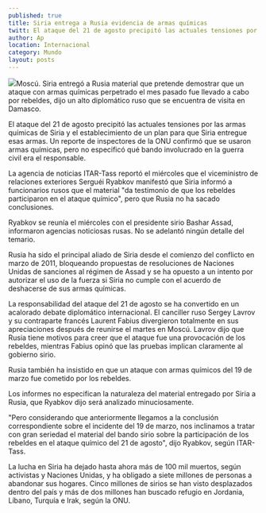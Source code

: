 ```yaml
---
published: true
title: Siria entrega a Rusia evidencia de armas químicas
twitt: El ataque del 21 de agosto precipitó las actuales tensiones por las armas químicas de Siria y el establecimiento de un plan para que Siria entregue esas armas
author: Ap
location: Internacional
category: Mundo
layout: posts
---
```


![](http://i.imgur.com/Fr8r6ovm.jpg)Moscú. Siria entregó a Rusia material que pretende demostrar que un ataque con armas químicas perpetrado el mes pasado fue llevado a cabo por rebeldes, dijo un alto diplomático ruso que se encuentra de visita en Damasco.

El ataque del 21 de agosto precipitó las actuales tensiones por las armas químicas de Siria y el establecimiento de un plan para que Siria entregue esas armas. Un reporte de inspectores de la ONU confirmó que se usaron armas químicas, pero no especificó qué bando involucrado en la guerra civil era el responsable.

La agencia de noticias ITAR-Tass reportó el miércoles que el viceministro de relaciones exteriores Serguéi Ryabkov manifestó que Siria informó a funcionarios rusos que el material "da testimonio de que los rebeldes participaron en el ataque químico", pero que Rusia no ha sacado conclusiones.

Ryabkov se reunía el miércoles con el presidente sirio Bashar Assad, informaron agencias noticiosas rusas. No se adelantó ningún detalle del temario.

Rusia ha sido el principal aliado de Siria desde el comienzo del conflicto en marzo de 2011, bloqueando propuestas de resoluciones de Naciones Unidas de sanciones al régimen de Assad y se ha opuesto a un intento por autorizar el uso de la fuerza si Siria no cumple con el acuerdo de deshacerse de sus armas químicas.

La responsabilidad del ataque del 21 de agosto se ha convertido en un acalorado debate diplomático internacional. El canciller ruso Sergey Lavrov y su contraparte francés Laurent Fabius divergieron totalmente en sus apreciaciones después de reunirse el martes en Moscú. Lavrov dijo que Rusia tiene motivos para creer que el ataque fue una provocación de los rebeldes, mientras Fabius opinó que las pruebas implican claramente al gobierno sirio.

Rusia también ha insistido en que un ataque con armas químicos del 19 de marzo fue cometido por los rebeldes.

Los informes no especifican la naturaleza del material entregado por Siria a Rusia, que Ryabkov dijo será analizado minuciosamente.

"Pero considerando que anteriormente llegamos a la conclusión correspondiente sobre el incidente del 19 de marzo, nos inclinamos a tratar con gran seriedad el material del bando sirio sobre la participación de los rebeldes en el ataque químico del 21 de agosto", dijo Ryabkov, según ITAR-Tass.

La lucha en Siria ha dejado hasta ahora más de 100 mil muertos, según activistas y Naciones Unidas, y ha obligado a siete millones de personas a abandonar sus hogares. Cinco millones de sirios se han visto desplazados dentro del país y más de dos millones han buscado refugio en Jordania, Líbano, Turquía e Irak, según la ONU.
